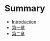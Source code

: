 # Summary

* [Introduction](README.md)
* [第一章](./articles/chapter-01.md)
* [第二章](./articles/chapter-02.md)
